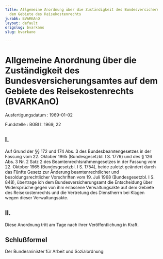 ```yaml
---
Title: Allgemeine Anordnung über die Zuständigkeit des Bundesversicherungsamtes auf
  dem Gebiete des Reisekostenrechts
jurabk: BVARKAnO
layout: default
origslug: bvarkano
slug: bvarkano

---
```


# Allgemeine Anordnung über die Zuständigkeit des Bundesversicherungsamtes auf dem Gebiete des Reisekostenrechts (BVARKAnO)

Ausfertigungsdatum
:   1969-01-02

Fundstelle
:   BGBl I: 1969, 22



## I.

Auf Grund der §§ 172 und 174 Abs. 3 des Bundesbeamtengesetzes in der
Fassung vom 22. Oktober 1965 (Bundesgesetzbl. I S. 1776) und des § 126
Abs. 3 Nr. 2 Satz 2 des Beamtenrechtsrahmengesetzes in der Fassung vom
22\. Oktober 1965 (Bundesgesetzbl. I S. 1754), beide zuletzt geändert
durch das Fünfte Gesetz zur Änderung beamtenrechtlicher und
besoldungsrechtlicher Vorschriften vom 19. Juli 1968 (Bundesgesetzbl.
I S. 848), übertrage ich dem Bundesversicherungsamt die Entscheidung
über Widersprüche gegen von ihm erlassene Verwaltungsakte auf dem
Gebiete des Reisekostenrechts und die Vertretung des Dienstherrn bei
Klagen wegen dieser Verwaltungsakte.


## II.

Diese Anordnung tritt am Tage nach ihrer Veröffentlichung in Kraft.


## Schlußformel

Der Bundesminister für Arbeit und Sozialordnung

